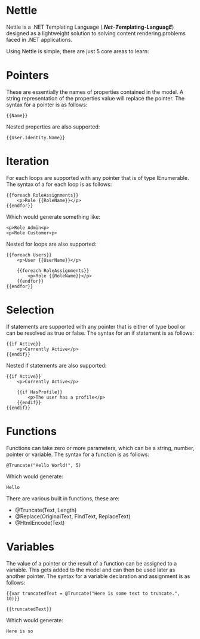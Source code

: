 # Nettle
Nettle is a .NET Templating Language (.**_Net_**-**_T_**emplating-**_L_**anguag**_E_**) designed as a lightweight solution to solving content rendering problems faced in .NET applications.

Using Nettle is simple, there are just 5 core areas to learn:

# Pointers
These are essentially the names of properties contained in the model. A string representation of the properties value will replace the pointer. The syntax for a pointer is as follows:

```
{{Name}}
```

Nested properties are also supported:

```
{{User.Identity.Name}}
```

# Iteration

For each loops are supported with any pointer that is of type IEnumerable. The syntax of a for each loop is as follows:

```
{{foreach RoleAssignments}}
	<p>Role {{RoleName}}</p>
{{endfor}}
```

Which would generate something like:

```
<p>Role Admin<p>
<p>Role Customer<p>
```

Nested for loops are also supported:

```
{{foreach Users}}
	<p>User {{UserName}}</p>

	{{foreach RoleAssignments}}
		<p>Role {{RoleName}}</p>
	{{endfor}}
{{endfor}}
```

# Selection

If statements are supported with any pointer that is either of type bool or can be resolved as true or false. The syntax for an if statement is as follows:

```
{{if Active}}
	<p>Currently Active</p>
{{endif}}
```

Nested if statements are also supported:

```
{{if Active}}
	<p>Currently Active</p>
	
	{{if HasProfile}}
		<p>The user has a profile</p>
	{{endif}}
{{endif}}
```

# Functions

Functions can take zero or more parameters, which can be a string, number, pointer or variable. The syntax for a function is as follows:

```
@Truncate("Hello World!", 5)
```

Which would generate:

```
Hello
```

There are various built in functions, these are:

- @Truncate(Text, Length)
- @Replace(OriginalText, FindText, ReplaceText)
- @HtmlEncode(Text)

# Variables

The value of a pointer or the result of a function can be assigned to a variable. This gets added to the model and can then be used later as another pointer. The syntax for a variable declaration and assignment is as follows:

```
{{var truncatedText = @Truncate("Here is some text to truncate.", 10)}}

{{truncatedText}}
```

Which would generate:

```
Here is so
```
